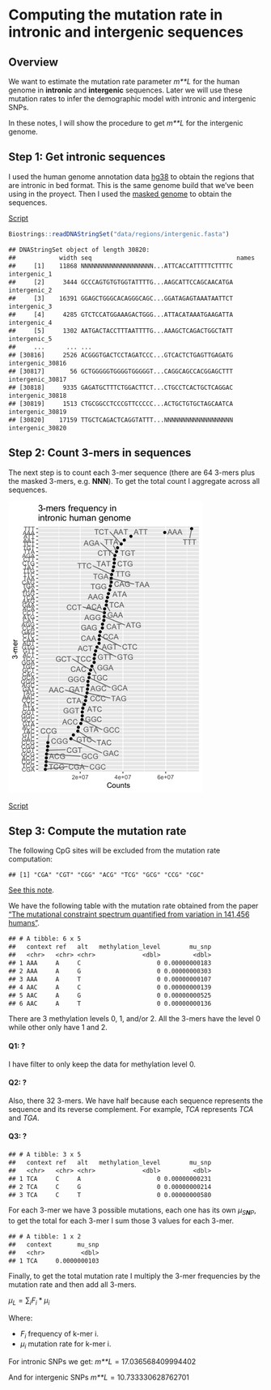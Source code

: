 Computing the mutation rate in intronic and intergenic sequences
================

## Overview

We want to estimate the mutation rate parameter *m**L* for the human
genome in **intronic** and **intergenic** sequences. Later we will use
these mutation rates to infer the demographic model with intronic and
intergenic SNPs.

In these notes, I will show the procedure to get *m**L* for the
intergenic genome.

## Step 1: Get intronic sequences

I used the human genome annotation data
[hg38](https://bioconductor.org/packages/release/data/annotation/html/TxDb.Hsapiens.UCSC.hg38.knownGene.html)
to obtain the regions that are intronic in bed format. This is the same
genome build that we’ve been using in the proyect. Then I used the
[masked
genome](https://www.bioconductor.org/packages/BSgenome.Hsapiens.UCSC.hg38.masked/)
to obtain the sequences.

[Script](00-get-intronic-intergenic-regions.R)

``` r
Biostrings::readDNAStringSet("data/regions/intergenic.fasta")
```

    ## DNAStringSet object of length 30820:
    ##            width seq                                        names               
    ##     [1]    11868 NNNNNNNNNNNNNNNNNNNN...ATTCACCATTTTTCTTTTC intergenic_1
    ##     [2]     3444 GCCCAGTGTGTGGTATTTTG...AAGCATTCCAGCAACATGA intergenic_2
    ##     [3]    16391 GGAGCTGGGCACAGGGCAGC...GGATAGAGTAAATAATTCT intergenic_3
    ##     [4]     4285 GTCTCCATGGAAAGACTGGG...ATTACATAAATGAAGATTA intergenic_4
    ##     [5]     1302 AATGACTACCTTTAATTTTG...AAAGCTCAGACTGGCTATT intergenic_5
    ##     ...      ... ...
    ## [30816]     2526 ACGGGTGACTCCTAGATCCC...GTCACTCTGAGTTGAGATG intergenic_30816
    ## [30817]       56 GCTGGGGGTGGGGTGGGGGT...CAGGCAGCCACGGAGCTTT intergenic_30817
    ## [30818]     9335 GAGATGCTTTCTGGACTTCT...CTGCCTCACTGCTCAGGAC intergenic_30818
    ## [30819]     1513 CTGCGGCCTCCCGTTCCCCC...ACTGCTGTGCTAGCAATCA intergenic_30819
    ## [30820]    17159 TTGCTCAGACTCAGGTATTT...NNNNNNNNNNNNNNNNNNN intergenic_30820

## Step 2: Count 3-mers in sequences

The next step is to count each 3-mer sequence (there are 64 3-mers plus
the masked 3-mers, e.g. **NNN**). To get the total count I aggregate
across all sequences.

![](README_files/figure-gfm/unnamed-chunk-2-1.png)<!-- -->

[Script](count-3mers-in-seqs.py)

## Step 3: Compute the mutation rate

The following CpG sites will be excluded from the mutation rate
computation:

    ## [1] "CGA" "CGT" "CGG" "ACG" "TCG" "GCG" "CCG" "CGC"

[See this
note](https://github.com/santiago1234/mxb-genomes/issues/4#issuecomment-992912675).

We have the following table with the mutation rate obtained from the
paper [“The mutational constraint spectrum quantified from variation in
141,456 humans”](https://www.nature.com/articles/s41586-020-2308-7).

    ## # A tibble: 6 x 5
    ##   context ref   alt   methylation_level        mu_snp
    ##   <chr>   <chr> <chr>             <dbl>         <dbl>
    ## 1 AAA     A     C                     0 0.00000000183
    ## 2 AAA     A     G                     0 0.00000000303
    ## 3 AAA     A     T                     0 0.00000000107
    ## 4 AAC     A     C                     0 0.00000000139
    ## 5 AAC     A     G                     0 0.00000000525
    ## 6 AAC     A     T                     0 0.00000000136

There are 3 methylation levels 0, 1, and/or 2. All the 3-mers have the
level 0 while other only have 1 and 2.

#### Q1: ?

I have filter to only keep the data for methylation level 0.

#### Q2: ?

Also, there 32 3-mers. We have half because each sequence represents the
sequence and its reverse complement. For example, *TCA* represents *TCA*
and *TGA*.

#### Q3: ?

    ## # A tibble: 3 x 5
    ##   context ref   alt   methylation_level        mu_snp
    ##   <chr>   <chr> <chr>             <dbl>         <dbl>
    ## 1 TCA     C     A                     0 0.00000000231
    ## 2 TCA     C     G                     0 0.00000000214
    ## 3 TCA     C     T                     0 0.00000000580

For each 3-mer we have 3 possible mutations, each one has its own
*μ*<sub>*S**N**P*</sub>, to get the total for each 3-mer I sum those 3
values for each 3-mer.

    ## # A tibble: 1 x 2
    ##   context       mu_snp
    ##   <chr>          <dbl>
    ## 1 TCA     0.0000000103

Finally, to get the total mutation rate I multiply the 3-mer frequencies
by the mutation rate and then add all 3-mers.

*μ*<sub>*L*</sub> = ∑<sub>*i*</sub>*F*<sub>*i*</sub> \* *μ*<sub>*i*</sub>

Where:

-   *F*<sub>*i*</sub> frequency of k-mer i.
-   *μ*<sub>*i*</sub> mutation rate for k-mer i.

For intronic SNPs we get: *m**L* = 17.036568409994402

And for intergenic SNPs *m**L* = 10.733330628762701
